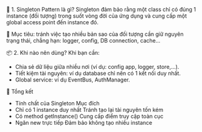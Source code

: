 🧩 1. Singleton Pattern là gì?
Singleton đảm bảo rằng một class chỉ có đúng 1 instance (đối tượng) trong suốt vòng đời của ứng dụng và cung cấp một global access point đến instance đó.

📌 Mục tiêu: tránh việc tạo nhiều bản sao của đối tượng cần giữ nguyên trạng thái, chẳng hạn: logger, config, DB connection, cache...

📦 2. Khi nào nên dùng?
Khi bạn cần:

- Chia sẻ dữ liệu giữa nhiều nơi (ví dụ: config app, logger, store,...).
- Tiết kiệm tài nguyên: ví dụ database chỉ nên có 1 kết nối duy nhất.
- Global service: ví dụ EventBus, AuthManager.

📌 Tổng kết

- Tính chất của Singleton Mục đích
- Chỉ có 1 instance duy nhất Tránh tạo lại tài nguyên tốn kém
- Có method getInstance() Cung cấp điểm truy cập toàn cục
- Ngăn new trực tiếp Đảm bảo không tạo nhiều instance
